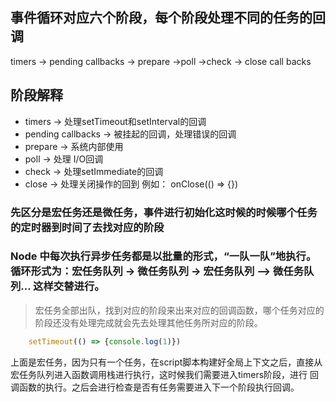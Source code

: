 ## 事件循环对应六个阶段，每个阶段处理**不同的任务的回调**
timers -> pending callbacks -> prepare ->poll ->check -> close call backs

## 阶段解释
* timers -> 处理setTimeout和setInterval的回调
* pending callbacks -> 被挂起的回调，处理错误的回调
* prepare -> 系统内部使用
* poll -> 处理 I/O回调
* check -> 处理setImmediate的回调
* close -> 处理关闭操作的回到 例如： onClose(() => {})

### 先区分是宏任务还是微任务，事件进行初始化这时候的时候哪个任务的定时器到时间了去找对应的阶段
### Node 中每次执行异步任务都是以批量的形式，“一队一队”地执行。循环形式为：宏任务队列 -> 微任务队列 -> 宏任务队列 —> 微任务队列… 这样交替进行。
> 宏任务全部出队，找到对应的阶段来出来对应的回调函数，哪个任务对应的阶段还没有处理完成就会先去处理其他任务所对应的阶段。
```js
    setTimeout(() => {console.log(1)})
```
上面是宏任务，因为只有一个任务，在script脚本构建好全局上下文之后，直接从宏任务队列进入函数调用栈进行执行，这时候我们需要进入timers阶段，进行
回调函数的执行。之后会进行检查是否有任务需要进入下一个阶段执行回调。